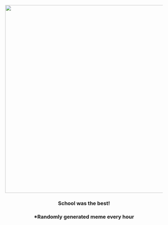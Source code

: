 <p align="center">
        <img src="https://i.redd.it/59v62vp233t81.jpg" width="600" height="600">
        </p>
        <h3 align="center">School was the best!</h3>
        <h3 align="center">*Randomly generated meme every hour</h3>
    